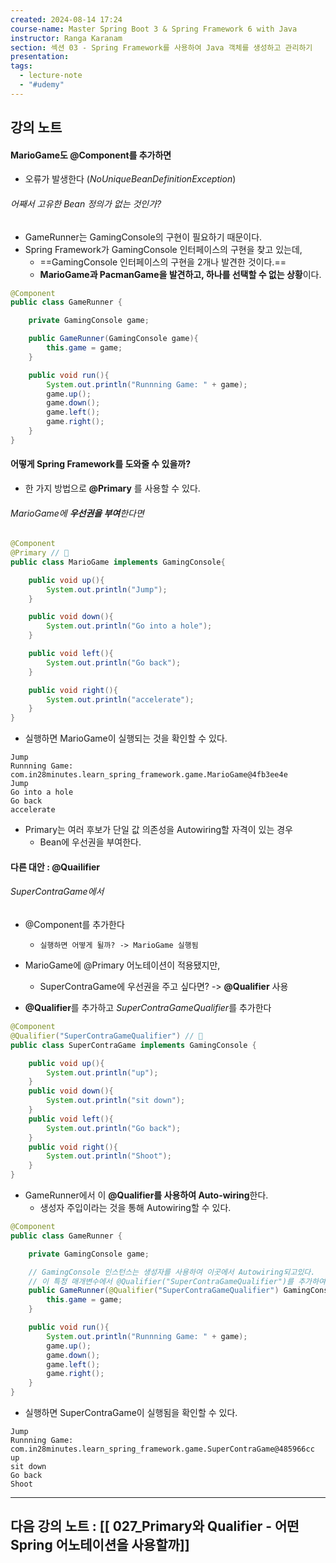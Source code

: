```yaml
---
created: 2024-08-14 17:24
course-name: Master Spring Boot 3 & Spring Framework 6 with Java
instructor: Ranga Karanam
section: 섹션 03 - Spring Framework를 사용하여 Java 객체를 생성하고 관리하기
presentation: 
tags:
  - lecture-note
  - "#udemy"
---
```

## 강의 노트
#### MarioGame도 @Component를 추가하면
- 오류가 발생한다 (*NoUniqueBeanDefinitionException*)

###### 어째서 고유한 Bean 정의가 없는 것인가?
- GameRunner는 GamingConsole의 구현이 필요하기 때문이다.
- Spring Framework가 GamingConsole 인터페이스의 구현을 찾고 있는데,
	- ==GamingConsole 인터페이스의 구현을 2개나 발견한 것이다.==
	- **MarioGame과 PacmanGame을 발견하고, 하나를 선택할 수 없는 상황**이다.
```java
@Component
public class GameRunner {

    private GamingConsole game;

    public GameRunner(GamingConsole game){
        this.game = game;
    }

    public void run(){
        System.out.println("Runnning Game: " + game);
        game.up();
        game.down();
        game.left();
        game.right();
    }
}
```

#### 어떻게 Spring Framework를 도와줄 수 있을까?
- 한 가지 방법으로 **@Primary** 를 사용할 수 있다.

###### MarioGame에 **우선권을 부여**한다면
```java
@Component
@Primary // 📌
public class MarioGame implements GamingConsole{

    public void up(){
        System.out.println("Jump");
    }

    public void down(){
        System.out.println("Go into a hole");
    }

    public void left(){
        System.out.println("Go back");
    }

    public void right(){
        System.out.println("accelerate");
    }
}
```
- 실행하면 MarioGame이 실행되는 것을 확인할 수 있다.
```
Jump
Runnning Game: com.in28minutes.learn_spring_framework.game.MarioGame@4fb3ee4e
Jump
Go into a hole
Go back
accelerate
```
- Primary는 여러 후보가 단일 값 의존성을 Autowiring할 자격이 있는 경우
	- Bean에 우선권을 부여한다.

#### 다른 대안 : @Quailifier 
###### SuperContraGame에서
- @Component를 추가한다
	- `실행하면 어떻게 될까? -> MarioGame 실행됨`

- MarioGame에 @Primary 어노테이션이 적용됐지만,
	- SuperContraGame에 우선권을 주고 싶다면? -> **@Qualifier** 사용

- **@Qualifier**를 추가하고 *SuperContraGameQualifier*를 추가한다
```java
@Component
@Qualifier("SuperContraGameQualifier") // 📌
public class SuperContraGame implements GamingConsole {

    public void up(){
        System.out.println("up");
    }
    public void down(){
        System.out.println("sit down");
    }
    public void left(){
        System.out.println("Go back");
    }
    public void right(){
        System.out.println("Shoot");
    }
}
```

- GameRunner에서 이 **@Qualifier를 사용하여 Auto-wiring**한다.
	- 생성자 주입이라는 것을 통해 Autowiring할 수 있다.
```java
@Component
public class GameRunner {

    private GamingConsole game;

	// GamingConsole 인스턴스는 생성자를 사용하여 이곳에서 Autowiring되고있다. 
	// 이 특정 매개변수에서 @Qualifier("SuperContraGameQualifier")를 추가하여 특정 Bean으로 지정한다.
    public GameRunner(@Qualifier("SuperContraGameQualifier") GamingConsole game){ // 📌
        this.game = game;
    }

    public void run(){
        System.out.println("Runnning Game: " + game);
        game.up();
        game.down();
        game.left();
        game.right();
    }
}
```

- 실행하면 SuperContraGame이 실행됨을 확인할 수 있다.
```
Jump
Runnning Game: com.in28minutes.learn_spring_framework.game.SuperContraGame@485966cc
up
sit down
Go back
Shoot
```
---
## 다음 강의 노트 : [[ 027_Primary와 Qualifier - 어떤 Spring 어노테이션을 사용할까]]
